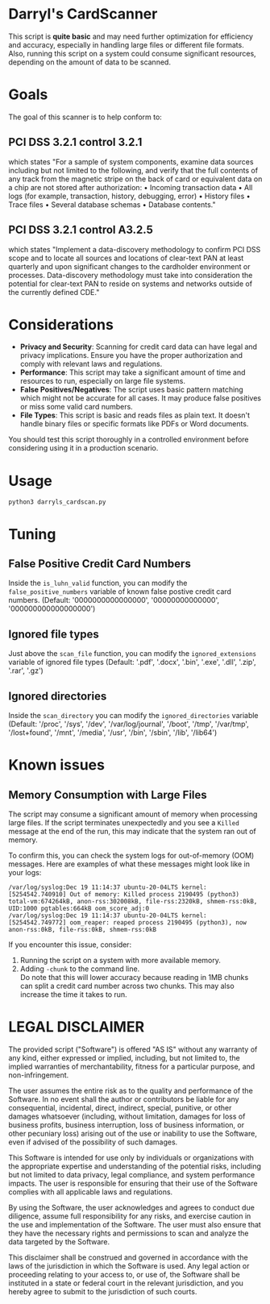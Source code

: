 # Darryl's CardScanner
This script is **quite basic** and may need further optimization for efficiency and accuracy, especially in handling large files or different file formats. Also, running this script on a system could consume significant resources, depending on the amount of data to be scanned.

# Goals
The goal of this scanner is to help conform to:

## PCI DSS 3.2.1 control 3.2.1
which states "For a sample of system components, examine data sources including but not limited to the following, and verify that the full contents of any track from the magnetic stripe on the back of card or equivalent data on a chip are not stored after authorization:
• Incoming transaction data
• All logs (for example, transaction, history, debugging, error)
• History files
• Trace files
• Several database schemas
• Database contents."

## PCI DSS 3.2.1 control A3.2.5 
which states "Implement a data-discovery methodology to confirm PCI DSS scope and to locate all sources and locations of clear-text PAN at least quarterly and upon significant changes to the cardholder environment or processes.
Data-discovery methodology must take into consideration the potential for clear-text PAN to reside on systems and networks outside of the currently defined CDE."

# Considerations
* **Privacy and Security**: Scanning for credit card data can have legal and privacy implications. Ensure you have the proper authorization and comply with relevant laws and regulations.  
* **Performance**: This script may take a significant amount of time and resources to run, especially on large file systems.  
* **False Positives/Negatives**: The script uses basic pattern matching which might not be accurate for all cases. It may produce false positives or miss some valid card numbers.  
* **File Types**: This script is basic and reads files as plain text. It doesn't handle binary files or specific formats like PDFs or Word documents.

You should test this script thoroughly in a controlled environment before considering using it in a production scenario.

# Usage
`python3 darryls_cardscan.py`

# Tuning
## False Positive Credit Card Numbers
Inside the `is_luhn_valid` function, you can modify the `false_positive_numbers` variable of known false postive credit card numbers. (Default: '0000000000000000', '00000000000000', '000000000000000000')

## Ignored file types
Just above the `scan_file` function, you can modify the `ignored_extensions` variable of ignored file types (Default: '.pdf', '.docx', '.bin', '.exe', '.dll', '.zip', '.rar', '.gz')

## Ignored directories
Inside the `scan_directory` you can modify the `ignored_directories` variable (Default: '/proc', '/sys', '/dev', '/var/log/journal', '/boot', '/tmp', '/var/tmp', '/lost+found', '/mnt', '/media', '/usr', '/bin', '/sbin', '/lib', '/lib64')

# Known issues

## Memory Consumption with Large Files
The script may consume a significant amount of memory when processing large files. If the script terminates unexpectedly and you see a `Killed` message at the end of the run, this may indicate that the system ran out of memory.

To confirm this, you can check the system logs for out-of-memory (OOM) messages. Here are examples of what these messages might look like in your logs:
```
/var/log/syslog:Dec 19 11:14:37 ubuntu-20-04LTS kernel: [5254542.740910] Out of memory: Killed process 2190495 (python3) total-vm:674264kB, anon-rss:302008kB, file-rss:2320kB, shmem-rss:0kB, UID:1000 pgtables:664kB oom_score_adj:0
/var/log/syslog:Dec 19 11:14:37 ubuntu-20-04LTS kernel: [5254542.749772] oom_reaper: reaped process 2190495 (python3), now anon-rss:0kB, file-rss:0kB, shmem-rss:0kB
```
If you encounter this issue, consider:  
1. Running the script on a system with more available memory.  
2. Adding `-chunk` to the command line.  
   Do note that this will lower accuracy because reading in 1MB chunks can split a credit card number across two chunks. This may also increase the time it takes to run.

# LEGAL DISCLAIMER
The provided script ("Software") is offered "AS IS" without any warranty of any kind, either expressed or implied, including, but not limited to, the implied warranties of merchantability, fitness for a particular purpose, and non-infringement.

The user assumes the entire risk as to the quality and performance of the Software. In no event shall the author or contributors be liable for any consequential, incidental, direct, indirect, special, punitive, or other damages whatsoever (including, without limitation, damages for loss of business profits, business interruption, loss of business information, or other pecuniary loss) arising out of the use or inability to use the Software, even if advised of the possibility of such damages.

This Software is intended for use only by individuals or organizations with the appropriate expertise and understanding of the potential risks, including but not limited to data privacy, legal compliance, and system performance impacts. The user is responsible for ensuring that their use of the Software complies with all applicable laws and regulations.

By using the Software, the user acknowledges and agrees to conduct due diligence, assume full responsibility for any risks, and exercise caution in the use and implementation of the Software. The user must also ensure that they have the necessary rights and permissions to scan and analyze the data targeted by the Software.

This disclaimer shall be construed and governed in accordance with the laws of the jurisdiction in which the Software is used. Any legal action or proceeding relating to your access to, or use of, the Software shall be instituted in a state or federal court in the relevant jurisdiction, and you hereby agree to submit to the jurisdiction of such courts.

